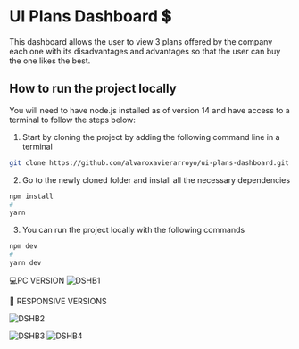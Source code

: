 # UI Plans Dashboard 💲

This dashboard allows the user to view 3 plans offered by the company  each one with its disadvantages and advantages so that the user can buy the one likes the best.

## How to run the project locally

You will need to have node.js installed as of version 14 and have access to a terminal to follow the steps below:
1. Start by cloning the project by adding the following command line in a terminal

```bash
git clone https://github.com/alvaroxavierarroyo/ui-plans-dashboard.git
```
2. Go to the newly cloned folder and install all the necessary dependencies

```bash
npm install
#
yarn
```
3. You can run the project locally with the following commands
```bash
npm dev
#
yarn dev
```

💻PC VERSION
![DSHB1](https://user-images.githubusercontent.com/119838743/205608973-466b2a0e-a7b2-4baf-b4de-c307c17bc3b5.png)


📱 RESPONSIVE VERSIONS


![DSHB2](https://user-images.githubusercontent.com/119838743/205609016-06ef7bdf-3472-4bea-bfec-2e82825bc1e1.png)

![DSHB3](https://user-images.githubusercontent.com/119838743/205609033-a40bfdb6-e9a2-40cf-aaa9-5c62a9d8058b.png)
![DSHB4](https://user-images.githubusercontent.com/119838743/205609047-9d49e344-b0da-4c96-93ad-d56c5aa91b53.png)
